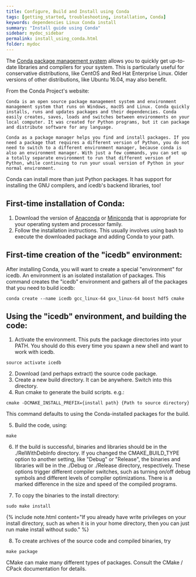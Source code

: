 ```yaml
---
title: Configure, Build and Install using Conda
tags: [getting_started, troubleshooting, installation, Conda]
keywords: dependencies Linux Conda install
summary: "Install guide using Conda"
sidebar: mydoc_sidebar
permalink: install_using_conda.html
folder: mydoc
---
```


The [Conda package management system](https://conda.io) allows you to quickly get up-to-date libraries and compilers for your system. This is particularly useful for conservative distributions, like CentOS and Red Hat Enterprise Linux. Older versions of other distributions, like Ubuntu 16.04, may also benefit.

From the Conda Project's website:
```
Conda is an open source package management system and environment management system that runs on Windows, macOS and Linux. Conda quickly installs, runs and updates packages and their dependencies. Conda easily creates, saves, loads and switches between environments on your local computer. It was created for Python programs, but it can package and distribute software for any language.

Conda as a package manager helps you find and install packages. If you need a package that requires a different version of Python, you do not need to switch to a different environment manager, because conda is also an environment manager. With just a few commands, you can set up a totally separate environment to run that different version of Python, while continuing to run your usual version of Python in your normal environment.
```

Conda can install more than just Python packages. It has support for installing the GNU compilers, and icedb's backend libraries, too!

First-time installation of Conda:
---------------------------------

1. Download the version of [Anaconda](https://www.anaconda.com/download/) or [Miniconda](https://conda.io/miniconda.html) that is appropriate for your operating system and processor family.
2. Follow the installation instructions. This usually involves using bash to execute the downloaded package and adding Conda to your path.

First-time creation of the "icedb" environment:
-----------------------------------------------

After installing Conda, you will want to create a special "environment" for icedb. An environment is an isolated installation of packages. This command creates the "icedb" environment and gathers all of the packages that you need to build icedb:
```
conda create --name icedb gcc_linux-64 gxx_linux-64 boost hdf5 cmake
```

Using the "icedb" environment, and building the code:
-----------------------------------------------------

1. Activate the environment. This puts the package directories into your PATH. You should do this every time you spawn a new shell and want to work with icedb.
```
source activate icedb
```
2. Download (and perhaps extract) the source code package. 
3. Create a new build directory. It can be anywhere. Switch into this directory.
4. Run cmake to generate the build scripts. e.g.:
```
cmake -DCMAKE_INSTALL_PREFIX={install path} {Path to source directory}
```
This command defaults to using the Conda-installed packages for the build.

5. Build the code, using:
```
make
```
6. If the build is successful, binaries and libraries should be in the ./RelWithDebInfo directory.
If you changed the CMAKE\_BUILD\_TYPE option to another setting, like "Debug" or "Release", the binaries and libraries will be in the ./Debug or ./Release directory, respectively. These options trigger different compiler switches, such as turning on/off debug symbols and different levels of compiler optimizations. There is a marked difference in the size and speed of the compiled programs.

7. To copy the binaries to the install directory:
```
sudo make install
```
{% include note.html content="If you already have write privileges on your install directory, such as when it is in your home directory, then you can just run make install without sudo." %}

8. To create archives of the source code and compiled binaries, try
```
make package
```
CMake can make many different types of packages. Consult the CMake / CPack documentation for details.



